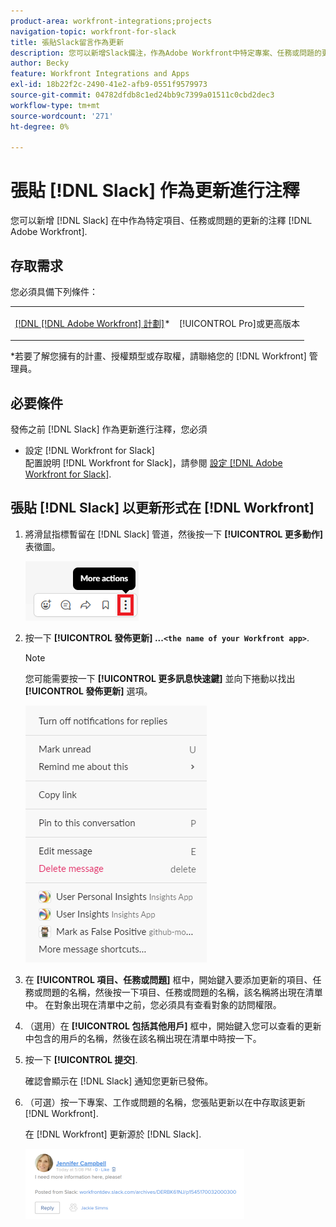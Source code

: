 ```yaml
---
product-area: workfront-integrations;projects
navigation-topic: workfront-for-slack
title: 張貼Slack留言作為更新
description: 您可以新增Slack備注，作為Adobe Workfront中特定專案、任務或問題的更新。
author: Becky
feature: Workfront Integrations and Apps
exl-id: 18b22f2c-2490-41e2-afb9-0551f9579973
source-git-commit: 04782dfdb8c1ed24bb9c7399a01511c0cbd2dec3
workflow-type: tm+mt
source-wordcount: '271'
ht-degree: 0%

---
```


# 張貼 [!DNL Slack] 作為更新進行注釋

您可以新增 [!DNL Slack] 在中作為特定項目、任務或問題的更新的注釋 [!DNL Adobe Workfront].

## 存取需求

您必須具備下列條件：

<table style="table-layout:auto"> 
 <col> 
 </col> 
 <col> 
 </col> 
 <tbody> 
  <tr> 
   <td role="rowheader"><a href="https://www.workfront.com/plans" target="_blank">[!DNL [!DNL Adobe Workfront] 計劃]</a>*</td> 
   <td> <p>[!UICONTROL Pro]或更高版本</p> </td> 
  </tr> 
 </tbody> 
</table>

&#42;若要了解您擁有的計畫、授權類型或存取權，請聯絡您的 [!DNL Workfront] 管理員。

## 必要條件

發佈之前 [!DNL Slack] 作為更新進行注釋，您必須

* 設定 [!DNL Workfront for Slack]\
   配置說明 [!DNL Workfront for Slack]，請參閱 [設定 [!DNL Adobe Workfront for Slack]](../../workfront-integrations-and-apps/using-workfront-with-slack/configure-workfront-for-slack.md).

## 張貼 [!DNL Slack] 以更新形式在 [!DNL Workfront]

1. 將滑鼠指標暫留在 [!DNL Slack] 管道，然後按一下 **[!UICONTROL 更多動作]** 表徵圖。

   ![](assets/slack-more-icon.png)

1. 按一下 **[!UICONTROL 發佈更新] ...`<the name of your Workfront app>`**.

   >[!NOTE]
   >
   >您可能需要按一下 **[!UICONTROL 更多訊息快速鍵]** 並向下捲動以找出 **[!UICONTROL 發佈更新]** 選項。
   >
   >
   >![](assets/slack-more-message-shortcuts.png)

1. 在 **[!UICONTROL 項目、任務或問題]** 框中，開始鍵入要添加更新的項目、任務或問題的名稱，然後按一下項目、任務或問題的名稱，該名稱將出現在清單中。 在對象出現在清單中之前，您必須具有查看對象的訪問權限。
1. （選用）在 **[!UICONTROL 包括其他用戶]** 框中，開始鍵入您可以查看的更新中包含的用戶的名稱，然後在該名稱出現在清單中時按一下。
1. 按一下 **[!UICONTROL 提交]**.

   確認會顯示在 [!DNL Slack] 通知您更新已發佈。

1. （可選）按一下專案、工作或問題的名稱，您張貼更新以在中存取該更新 [!DNL Workfront].

   在 [!DNL Workfront] 更新源於 [!DNL Slack].

   ![](assets/slack-update-posted-from-slack-350x112.png)
